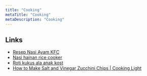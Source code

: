 ```yaml
---
title: "Cooking"
metaTitle: "Cooking"
metaDescription: "Cooking"
---
```


## Links

- [Resep Nasi Ayam KFC](https://doyanresep.com/resep-nasi-ayam-kfc/)
- [Nasi hainan rice cooker](https://endeus.tv/resep/nasi-hainan-rice-cooker)
- [Roti kukus ala anak kost](https://www.idntimes.com/food/recipe/prila-arofani/resep-roti-kukus-anak-kost-ala-yummy/full)
- [How to Make Salt and Vinegar Zucchini Chips | Cooking Light](https://www.youtube.com/watch?v=z2DfKL1Yn_g&amp=&feature=share)
